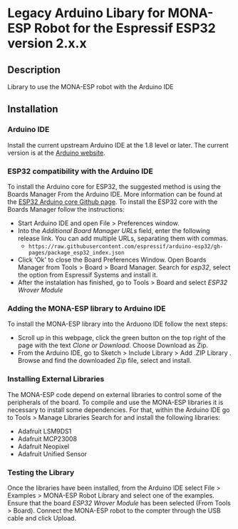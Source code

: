 # Legacy Arduino Libary for MONA-ESP Robot for the Espressif ESP32 version 2.x.x

## Description
Library to use the MONA-ESP robot with the Arduino IDE
## Installation
### Arduino IDE
Install the current upstream Arduino IDE at the 1.8 level or later. The current version is at the [Arduino website](http://www.arduino.cc/en/main/software).

### ESP32 compatibility with the Arduino IDE
To install the Arduino core for ESP32, the suggested method is using the Boards Manager From the Arduino IDE. More information can be found at the [ESP32 Arduino core Github page](https://github.com/espressif/arduino-esp32).
To install the ESP32 core with the Boards Manager follow the instructions:
- Start Arduino IDE and open File > Preferences window.
- Into the  *Additional Board Manager URLs* field, enter the following release link. You can add multiple URLs, separating them with commas. 
  + `https://raw.githubusercontent.com/espressif/arduino-esp32/gh-pages/package_esp32_index.json`
- Click 'Ok' to close the Board Preferences Window. Open Boards Manager from Tools > Board > Board Manager. Search for *esp32*, select the option from  Espressif Systems and install it. 
- After the instalation has finished, go to Tools > Board and select *ESP32 Wrover Module*

### Adding the MONA-ESP library to Arduino IDE
To install the MONA-ESP library into the Arduono IDE follow the next steps:
- Scroll up in this webpage, click the green button on the top right of the page with the text *Clone or Download*. Choose Download as Zip. 
- From the Arduino IDE, go to Sketch > Include Library > Add .ZIP Library . Browse and find the downloaded Zip file, select and install.

### Installing External Libraries
The MONA-ESP code depend on external libraries to control some of the peripherals of the board. To compile and use the MONA-ESP libraries it is necessary to install some dependencies. For that, within the Arduino IDE go to Tools > Manage Libraries
Search for and install the following libraries:
- Adafruit LSM9DS1
- Adafruit MCP23008
- Adafruit Neopixel
- Adafruit Unified Sensor

### Testing the Library
Once the libraries have been installed, from the Arduino IDE select File > Examples > MONA-ESP Robot Library and select one of the examples. Ensure that the board *ESP32 Wrover Module* has been selected (From Tools > Board). Connect the MONA-ESP robot to the compter through the USB cable and click Upload. 
